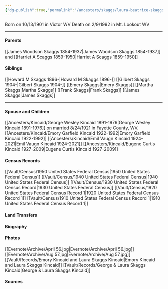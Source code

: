 ```yaml
---
{"dg-publish":true,"permalink":"/ancesters/skaggs/laura-beatrice-skaggs-1901-1992/","tags":["Laura-Skaggs"]}
---
```


Born on  10/13/1901 in Victor WV
Death on 2/9/1992 in Mt. Lookout WV

---
#### Parents

[[James Woodson Skaggs 1854-1937\|James Woodson Skaggs 1854-1937]] and [[Harriet A Scaggs 1859-1950\|Harriet A Scaggs 1859-1950]]
#### Siblings
[[Howard M Skaggs 1896-\|Howard M Skaggs 1896-]]
[[Gilbert Skaggs 1904-\|Gilbert Skaggs 1904-]]
[[Emery Skaggs\|Emery Skaggs]]
[[Martha Skaggs\|Martha Skaggs]]
[[Frank Skaggs\|Frank Skaggs]]
[[James Skaggs\|James Skaggs]]

---
#### Spouse and Children
[[Ancesters/Kincaid/George Wesley Kincaid 1891-1976\|George Wesley Kincaid 1891-1976]] on married 8/24/1921 in Fayette County, WV.
[[Ancesters/Kincaid/Emory Garfield Kincaid 1922-1992\|Emory Garfield Kincaid 1922-1992]]
[[Ancesters/Kincaid/Emil Vaugn Kincaid 1924-2021\|Emil Vaugn Kincaid 1924-2021]]
[[Ancesters/Kincaid/Eugene Curtis Kincaid 1927-2009\|Eugene Curtis Kincaid 1927-2009]]
#### Census Records
[[Vault/Census/1950 United States Federal Census\|1950 United States Federal Census]]
[[Vault/Census/1940 United States Federal Census\|1940 United States Federal Census]]
[[Vault/Census/1930 United States Federal Census Record\|1930 United States Federal Census]]
[[Vault/Census/1920 United States Federal Census Record 1\|1920 United States Federal Census Record 1]]
[[Vault/Census/1910 United States Federal Census Record 1\|1910 United States Federal Census Record 1]]
#### Land Transfers

#### Biography

#### Photos
[[Evernote/Archive/April 56.jpg\|Evernote/Archive/April 56.jpg]]
[[Evernote/Archive/Aug 57.jpg\|Evernote/Archive/Aug 57.jpg]]
[[Vault/Records/Emory Kincaid and Laura Skaggs Kincaid\|Emory Kincaid and Laura Skaggs Kincaid]]
[[Vault/Records/George & Laura Skaggs Kincaid\|George & Laura Skaggs Kincaid]]
#### Sources

